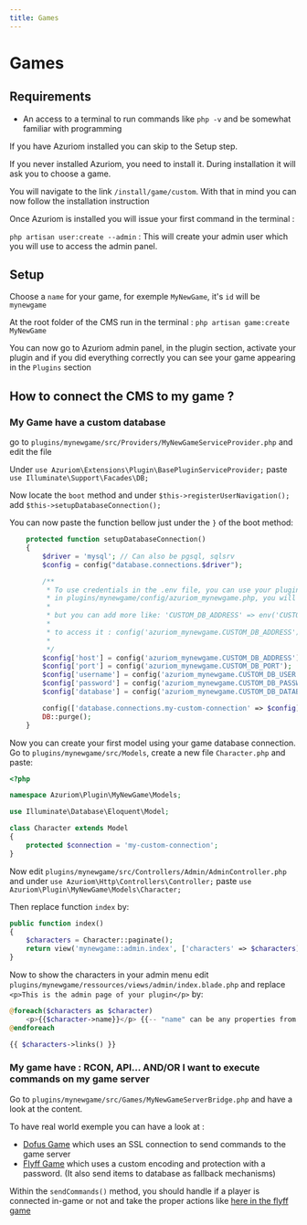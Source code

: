 ```yaml
---
title: Games
---
```


# Games

## Requirements

- An access to a terminal to run commands like `php -v` and be somewhat familiar with programming

If you have Azuriom installed you can skip to the Setup step.

If you never installed Azuriom, you need to install it. During installation it will ask you to choose a game.

You will navigate to the link `/install/game/custom`. With that in mind you can now follow the installation instruction

Once Azuriom is installed you will issue your first command in the terminal : 

`php artisan user:create --admin` : This will create your admin user which you will use to access the admin panel.

## Setup
Choose a `name` for your game, for exemple `MyNewGame`, it's `id` will be `mynewgame`

At the root folder of the CMS run in the terminal : `php artisan game:create MyNewGame`

You can now go to Azuriom admin panel, in the plugin section, activate your plugin and if you did everything correctly you can see your game appearing in the `Plugins` section

## How to connect the CMS to my game ?

### My Game have a custom database

go to `plugins/mynewgame/src/Providers/MyNewGameServiceProvider.php` and edit the file

Under `use Azuriom\Extensions\Plugin\BasePluginServiceProvider;` paste `use Illuminate\Support\Facades\DB;`

Now locate the `boot` method and under `$this->registerUserNavigation();` add `$this->setupDatabaseConnection();`

You can now paste the function bellow just under the `}` of the boot method:

```php
    protected function setupDatabaseConnection()
    {
        $driver = 'mysql'; // Can also be pgsql, sqlsrv
        $config = config("database.connections.$driver");

        /**
         * To use credentials in the .env file, you can use your plugin's config file.
         * in plugins/mynewgame/config/azuriom_mynewgame.php, you will see by default only one 'custom_config' key
         * 
         * but you can add more like: 'CUSTOM_DB_ADDRESS' => env('CUSTOM_DB_ADDRESS', '127.0.0.1')
         * 
         * to access it : config('azuriom_mynewgame.CUSTOM_DB_ADDRESS');
         * 
         */ 
        $config['host'] = config('azuriom_mynewgame.CUSTOM_DB_ADDRESS');
        $config['port'] = config('azuriom_mynewgame.CUSTOM_DB_PORT');
        $config['username'] = config('azuriom_mynewgame.CUSTOM_DB_USER');
        $config['password'] = config('azuriom_mynewgame.CUSTOM_DB_PASSWORD');
        $config['database'] = config('azuriom_mynewgame.CUSTOM_DB_DATABASE');

        config(['database.connections.my-custom-connection' => $config]);
        DB::purge();
    }
```

Now you can create your first model using your game database connection. Go to `plugins/mynewgame/src/Models`, create a new file `Character.php` and paste:

```php
<?php

namespace Azuriom\Plugin\MyNewGame\Models;

use Illuminate\Database\Eloquent\Model;

class Character extends Model
{
    protected $connection = 'my-custom-connection';
}
```

Now edit `plugins/mynewgame/src/Controllers/Admin/AdminController.php` and under `use Azuriom\Http\Controllers\Controller;` paste `use Azuriom\Plugin\MyNewGame\Models\Character;`

Then replace function `index` by:

```php
public function index()
{
    $characters = Character::paginate();
    return view('mynewgame::admin.index', ['characters' => $characters]);
}
```

Now to show the characters in your admin menu edit `plugins/mynewgame/ressources/views/admin/index.blade.php` and replace `<p>This is the admin page of your plugin</p>` by:

```php
@foreach($characters as $character)
    <p>{{$character->name}}</p> {{-- "name" can be any properties from you database --}}
@endforeach

{{ $characters->links() }}
```


### My game have : RCON, API... AND/OR I want to execute commands on my game server

Go to `plugins/mynewgame/src/Games/MyNewGameServerBridge.php` and have a look at the content.

To have real world exemple you can have a look at :
- [Dofus Game](https://github.com/Javdu10/Game-Dofus129/blob/main/src/Game/DofusServerBridge.php) which uses an SSL connection to send commands to the game server 
- [Flyff Game](https://github.com/AzuriomCommunity/Game-Flyff/blob/master/src/Games/FlyffServerBridge.php) which uses a custom encoding and protection with a password. (It also send items to database as fallback mechanisms)

Within the `sendCommands()` method, you should handle if a player is connected in-game or not and take the proper actions like [here in the flyff game](https://github.com/AzuriomCommunity/Game-Flyff/blob/master/src/Games/FlyffServerBridge.php#L75)